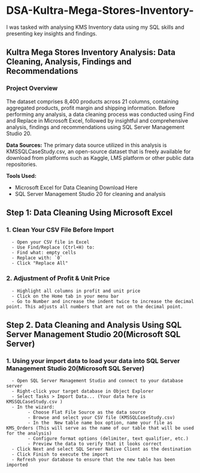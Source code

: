 # DSA-Kultra-Mega-Stores-Inventory-
I was tasked with analysing KMS Inventory data using my SQL skills and presenting key insights and findings.

## Kultra Mega Stores Inventory Analysis: Data Cleaning, Analysis, Findings and Recommendations

### Project Overview
The dataset comprises 8,400  products across 21 columns, containing aggregated products, profit margin and shipping information. Before performing any analysis, a  data cleaning process was conducted using Find and Replace in Microsoft Excel, followed by insightful and comprehensive analysis, findings and recommendations using SQL Server Management Studio 20.

**Data Sources:**
The primary data source utilized in this analysis is KMSSQLCaseStudy.csv, an open-source dataset that is freely available for download from platforms such as Kaggle, LMS platform or other public data repositories.

**Tools Used:**
- Microsoft Excel for Data Cleaning  Download Here
- SQL Server Management Studio 20 for cleaning and analysis

## Step 1: Data Cleaning Using Microsoft Excel
### 1. Clean Your CSV File Before Import
      - Open your CSV file in Excel
      - Use Find/Replace (Ctrl+H) to:
      - Find what: empty cells
      - Replace with: `0`
      - Click "Replace All"

### 2. Adjustment of Profit & Unit Price
      - Highlight all columns in profit and unit price
      - Click on the Home tab in your menu bar 
      - Go to Number and increase the indent twice to increase the decimal point. This adjusts all numbers that are not on the decimal point. 

## Step 2. Data Cleaning and Analysis Using SQL Server Management Studio 20(Microsoft SQL Server)
### 1. Using your import data to load your data into SQL Server Management Studio 20(Microsoft SQL Server)
      - Open SQL Server Management Studio and connect to your database server
      - Right-click your target database in Object Explorer
      - Select Tasks > Import Data... (Your data here is KMSSQLCaseStudy.csv )
      - In the wizard:
            - Choose Flat File Source as the data source
            - Browse and select your CSV file (KMSSQLCaseStudy.csv)
            - In the  New table name box option, name your file as KMS_Orders (This will serve as the name of our table that will be used for the analysis)
            - Configure format options (delimiter, text qualifier, etc.)
            - Preview the data to verify that it looks correct
      - Click Next and select SQL Server Native Client as the destination
      - Click Finish to execute the import
      - Refresh your database to ensure that the new table has been imported
      

